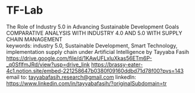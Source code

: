 # TF-Lab
The Role of Industry 5.0 in Advancing Sustainable Development Goals
COMPARATIVE ANALYSIS WITH INDUSTRY 4.0 AND 5.0 WITH SUPPLY CHAIN MANAGEMENT  
keywords: industry 5.0, Sustainable Development, Smart Technology, implementation supply chain under Artificial Intelligence by Tayyaba Fasih
https://drive.google.com/file/d/1KAwUFLxluXkas56ETm6P-_q0SflfmJRd/view?usp=drive_link
https://brassy-eater-4c1.notion.site/embed-221258647b0380f09160ddbd71d78f00?pvs=143
email to: tayyabafasih.research@gmail.com
linkedIn: https://www.linkedin.com/in/tayyabafasih/?originalSubdomain=tr
